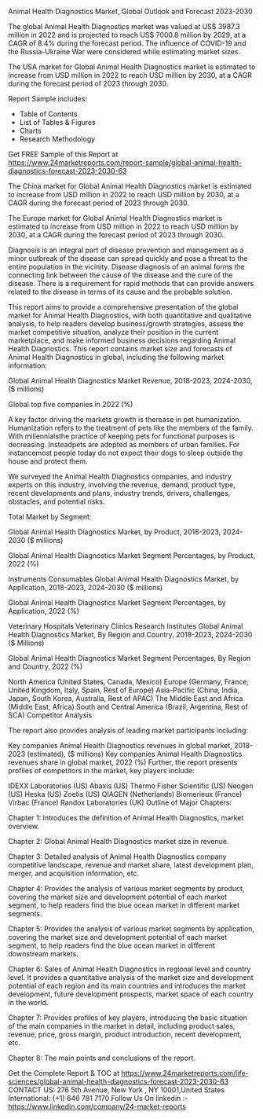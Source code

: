 Animal Health Diagnostics Market, Global Outlook and Forecast 2023-2030

The global Animal Health Diagnostics market was valued at US$ 3987.3 million in 2022 and is projected to reach US$ 7000.8 million by 2029, at a CAGR of 8.4% during the forecast period. The influence of COVID-19 and the Russia-Ukraine War were considered while estimating market sizes.

The USA market for Global Animal Health Diagnostics market is estimated to increase from USD million in 2022 to reach USD million by 2030, at a CAGR during the forecast period of 2023 through 2030.

Report Sample includes:
- Table of Contents
- List of Tables & Figures
- Charts
- Research Methodology

Get FREE Sample of this Report at https://www.24marketreports.com/report-sample/global-animal-health-diagnostics-forecast-2023-2030-63

The China market for Global Animal Health Diagnostics market is estimated to increase from USD million in 2022 to reach USD million by 2030, at a CAGR during the forecast period of 2023 through 2030.

The Europe market for Global Animal Health Diagnostics market is estimated to increase from USD million in 2022 to reach USD million by 2030, at a CAGR during the forecast period of 2023 through 2030.

Diagnosis is an integral part of disease prevention and management as a minor outbreak of the disease can spread quickly and pose a threat to the entire population in the vicinity. Disease diagnosis of an animal forms the connecting link between the cause of the disease and the cure of the disease. There is a requirement for rapid methods that can provide answers related to the disease in terms of its cause and the probable solution.

This report aims to provide a comprehensive presentation of the global market for Animal Health Diagnostics, with both quantitative and qualitative analysis, to help readers develop business/growth strategies, assess the market competitive situation, analyze their position in the current marketplace, and make informed business decisions regarding Animal Health Diagnostics. This report contains market size and forecasts of Animal Health Diagnostics in global, including the following market information:

Global Animal Health Diagnostics Market Revenue, 2018-2023, 2024-2030, ($ millions)

Global top five companies in 2022 (%)

A key factor driving the markets growth is therease in pet humanization. Humanization refers to the treatment of pets like the members of the family. With millennialsthe practice of keeping pets for functional purposes is decreasing. Insteadpets are adopted as members of urban families. For instancemost people today do not expect their dogs to sleep outside the house and protect them.

We surveyed the Animal Health Diagnostics companies, and industry experts on this industry, involving the revenue, demand, product type, recent developments and plans, industry trends, drivers, challenges, obstacles, and potential risks.

Total Market by Segment:

Global Animal Health Diagnostics Market, by Product, 2018-2023, 2024-2030 ($ millions)

Global Animal Health Diagnostics Market Segment Percentages, by Product, 2022 (%)

Instruments
Consumables
Global Animal Health Diagnostics Market, by Application, 2018-2023, 2024-2030 ($ millions)

Global Animal Health Diagnostics Market Segment Percentages, by Application, 2022 (%)

Veterinary Hospitals
Veterinary Clinics
Research Institutes
Global Animal Health Diagnostics Market, By Region and Country, 2018-2023, 2024-2030 ($ Millions)

Global Animal Health Diagnostics Market Segment Percentages, By Region and Country, 2022 (%)

North America (United States, Canada, Mexico)
Europe (Germany, France, United Kingdom, Italy, Spain, Rest of Europe)
Asia-Pacific (China, India, Japan, South Korea, Australia, Rest of APAC)
The Middle East and Africa (Middle East, Africa)
South and Central America (Brazil, Argentina, Rest of SCA)
Competitor Analysis

The report also provides analysis of leading market participants including:

Key companies Animal Health Diagnostics revenues in global market, 2018-2023 (estimated), ($ millions)
Key companies Animal Health Diagnostics revenues share in global market, 2022 (%)
Further, the report presents profiles of competitors in the market, key players include:

IDEXX Laboratories (US)
Abaxis (US)
Thermo Fisher Scientific (US)
Neogen (US)
Heska (US)
Zoetis (US)
QIAGEN (Netherlands)
Biomerieux (France)
Virbac (France)
Randox Laboratories (UK)
Outline of Major Chapters:

Chapter 1: Introduces the definition of Animal Health Diagnostics, market overview.

Chapter 2: Global Animal Health Diagnostics market size in revenue.

Chapter 3: Detailed analysis of Animal Health Diagnostics company competitive landscape, revenue and market share, latest development plan, merger, and acquisition information, etc.

Chapter 4: Provides the analysis of various market segments by product, covering the market size and development potential of each market segment, to help readers find the blue ocean market in different market segments.

Chapter 5: Provides the analysis of various market segments by application, covering the market size and development potential of each market segment, to help readers find the blue ocean market in different downstream markets.

Chapter 6: Sales of Animal Health Diagnostics in regional level and country level. It provides a quantitative analysis of the market size and development potential of each region and its main countries and introduces the market development, future development prospects, market space of each country in the world.

Chapter 7: Provides profiles of key players, introducing the basic situation of the main companies in the market in detail, including product sales, revenue, price, gross margin, product introduction, recent development, etc.

Chapter 8: The main points and conclusions of the report.

Get the Complete Report & TOC at https://www.24marketreports.com/life-sciences/global-animal-health-diagnostics-forecast-2023-2030-63
CONTACT US:
276 5th Avenue, New York , NY 10001,United States
International: (+1) 646 781 7170
Follow Us On linkedin :- https://www.linkedin.com/company/24-market-reports
